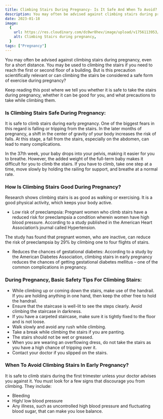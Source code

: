 ```yaml
---
title: Climbing Stairs During Pregnancy- Is It Safe And When To Avoid?
description: You may often be advised against climbing stairs during pregnancy, even for a short distance.You may be used to climbing the stairs if you need to reach the first or second floor of a building.&nbsp;But is this precaution ...
date: 2023-01-18
image:
  {
    url: https://res.cloudinary.com/dc0wr8hev/image/upload/v1756113953/Climbing_Stairs_During_Pregnancy-_Is_It_Safe_And_When_To_Avoid_gyit7f.jpg,
    alt: Climbing Stairs during pregnancy,
  }
tags: ["Pregnancy"]
---
```


You may often be advised against climbing stairs during pregnancy, even for a short distance.
You may be used to climbing the stairs if you need to reach the first or second floor of a building.
But is this precaution scientifically relevant or can climbing the stairs be considered a safe form of exercise during pregnancy?

Keep reading this post where we tell you whether it is safe to take the stairs during pregnancy, whether it can be good for you, and what precautions to take while climbing them.

### Is Climbing Stairs Safe During Pregnancy:

It is safe to climb stairs during early pregnancy. One of the biggest fears in this regard is falling or tripping from the stairs. In the later months of pregnancy, a shift in the center of gravity of your body increases the risk of falls. At this stage, a fall from the stairs, especially on the abdomen, can lead to many complications.

In the 37th week, your baby drops into your pelvis, making it easier for you to breathe. However, the added weight of the full-term baby makes it difficult for you to climb the stairs. If you have to climb, take one step at a time, move slowly by holding the railing for support, and breathe at a normal rate.

### How Is Climbing Stairs Good During Pregnancy?

Research shows climbing stairs is as good as walking or exercising.
It is a good physical activity, which keeps your body active.

- Low risk of preeclampsia:
  Pregnant women who climb stairs have a reduced risk for preeclampsia a condition wherein women have high blood pressure.
  According to a study published in the American Heart Association’s journal called Hypertension.

The study has found that pregnant women, who are inactive, can reduce the risk of preeclampsia by 29% by climbing one to four flights of stairs.

- Reduces the chances of gestational diabetes: According to a study by the American Diabetes Association, climbing stairs in early pregnancy reduces the chances of getting gestational diabetes mellitus – one of the common complications in pregnancy.

### During Pregnancy, Basic Safety Tips For Climbing Stairs:

- While climbing up or coming down the stairs, make use of the handrail. If you are holding anything in one hand, then keep the other free to hold the handrail.
- Ensure that the staircase is well-lit to see the steps clearly. Avoid climbing the staircase in darkness.
- If you have a carpeted staircase, make sure it is tightly fixed to the floor and is not loose.
- Walk slowly and avoid any rush while climbing.
- Take a break while climbing the stairs if you are panting.
- The stairs should not be wet or greased.
- When you are wearing an overflowing dress, do not take the stairs as you have a high chance of tripping over it.
- Contact your doctor if you slipped on the stairs.

<!-- ![Slipped on stairs during pregnancy](https://img1.wsimg.com/isteam/ip/7d906beb-bc9b-4377-9b06-b22a3566899c/images.jpeg-18.jpg/:/rs=w:1280) -->

### When To Avoid Climbing Stairs In Early Pregnancy?

It is safe to climb stairs during the first trimester unless your doctor advises you against it. You must look for a few signs that discourage you from climbing. They include:

- Bleeding
- High/ low blood pressure
- Any illness, such as uncontrolled high blood pressure and fluctuating blood sugar, that can make you lose balance.
